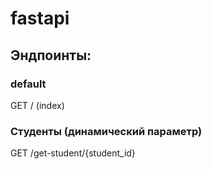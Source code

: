 # fastapi

## Эндпоинты:

### default

GET / (index)

### Студенты (динамический параметр)

GET /get-student/{student_id}

